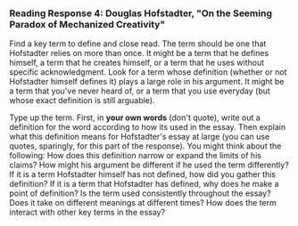 ### Reading Response 4: Douglas Hofstadter, "On the Seeming Paradox of Mechanized Creativity"

Find a key term to define and close read. The term should be one that Hofstadter relies on more than once. It might be a term that he defines himself, a term that he creates himself, or a term that he uses without specific acknowledgment. Look for a term whose definition (whether or not Hofstadter himself defines it) plays a large role in his argument. It might be a term that you've never heard of, or a term that you use everyday (but whose exact definition is still arguable).  

Type up the term. First, in **your own words** (don't quote), write out a definition for the word according to how its used in the essay. Then explain what this definition means for Hofstadter's essay at large (you can use quotes, sparingly, for this part of the response). You might think about the following: How does this definition narrow or expand the limits of his claims? How might his argument be different if he used the term differently? If it is a term Hofstadter himself has not defined, how did you gather this definition? If it is a term that Hofstadter has defined, why does he make a point of definition? Is the term used consistently throughout the essay? Does it take on different meanings at different times? How does the term interact with other key terms in the essay?
